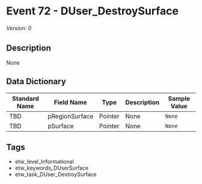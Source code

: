 # Event 72 - DUser_DestroySurface
###### Version: 0

## Description
None

## Data Dictionary
|Standard Name|Field Name|Type|Description|Sample Value|
|---|---|---|---|---|
|TBD|pRegionSurface|Pointer|None|`None`|
|TBD|pSurface|Pointer|None|`None`|

## Tags
* etw_level_Informational
* etw_keywords_DUserSurface
* etw_task_DUser_DestroySurface